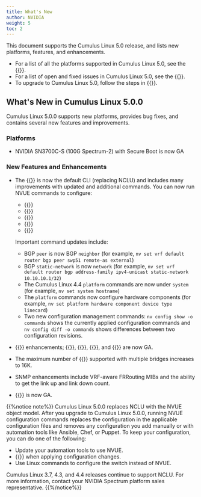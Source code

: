 ```yaml
---
title: What's New
author: NVIDIA
weight: 5
toc: 2
---
```

This document supports the Cumulus Linux 5.0 release, and lists new platforms, features, and enhancements.

- For a list of all the platforms supported in Cumulus Linux 5.0, see the {{<exlink url="www.nvidia.com/en-us/networking/ethernet-switching/hardware-compatibility-list/" text="Hardware Compatibility List (HCL)">}}.
- For a list of open and fixed issues in Cumulus Linux 5.0, see the {{<link title="Cumulus Linux 5.0 Release Notes" text="Cumulus Linux 5.0 Release Notes">}}.
- To upgrade to Cumulus Linux 5.0, follow the steps in {{<link url="Upgrading-Cumulus-Linux">}}.
<!-- vale off -->
## What's New in Cumulus Linux 5.0.0
<!-- vale on -->
Cumulus Linux 5.0.0 supports new platforms, provides bug fixes, and contains several new features and improvements.

### Platforms

- NVIDIA SN3700C-S (100G Spectrum-2) with Secure Boot is now GA
<!-- - NVIDIA SN4700 (400G Spectrum A1)
- NVIDIA SN4410 (100G Spectrum A1)
- NVIDIA SN4600C (100G Spectrum A1)-->

### New Features and Enhancements

- The {{<link url="NVIDIA-User-Experience-NVUE" text="NVUE object model">}} is now the default CLI (replacing NCLU) and includes many improvements with updated and additional commands. You can now run NVUE commands to configure:
     - {{<link url="Protocol-Independent-Multicast-PIM" text="PIM">}}
     - {{<link url="IGMP-and-MLD-Snooping" text="IGMP">}}
     - {{<link url="Virtual-Router-Redundancy-VRR-and-VRRP/#vrrp" text="VRRP">}}
     - {{<link title="Setting the Date and Time" text="The time zone">}}
     - {{<link url="Interface-Configuration-and-Management/#interface-descriptions" text="Interface descriptions (aliases)">}}

  Important command updates include:
     - BGP `peer` is now BGP `neighbor` (for example, `nv set vrf default router bgp peer swp51 remote-as external`)
     - BGP `static-network` is now `network` (for example, `nv set vrf default router bgp address-family ipv4-unicast static-network 10.10.10.1/32`)
     - The Cumulus Linux 4.4 `platform` commands are now under `system` (for example, `nv set system hostname`)
     - The `platform` commands now configure hardware components (for example, `nv set platform hardware component device type linecard`)
     - Two new configuration management commands: `nv config show -o commands` shows the currently applied configuration commands and `nv config diff -o commands` shows differences between two configuration revisions.

- {{<link url="Precision-Time-Protocol-PTP" text="PTP Boundary Clock">}} enhancements; {{<link url="Precision-Time-Protocol-PTP/#mixed-mode" text="mixed mode">}}, {{<link url="Precision-Time-Protocol-PTP/#acceptable-master-table" text="acceptable master table">}}, {{<link url="Precision-Time-Protocol-PTP/#dscp" text="DSCP">}}, and {{<link url="Precision-Time-Protocol-PTP/#ttl-for-a-ptp-message" text="TTL for a PTP message">}} are now GA.
- The maximum number of {{<link url="VLAN-aware-Bridge-Mode/#configure-multiple-vlan-aware-bridges" text="VLAN elements">}} supported with multiple bridges increases to 16K.
- SNMP enhancements include VRF-aware FRRouting MIBs and the ability to get the link up and link down count.
- {{<link url="Optional-BGP-Configuration/#suppress-route-advertisement" text="Suppress route advertisement">}} is now GA.
<!-- - Host Based Networking (HBN) support. Cumulus Linux on the DPU simplifies host networking so that you can manage your network policies end to end, regardless of the server end point type. With HBN, you do not need to configure LACP or MLAG. In addition, ECMP provides high availablity.-->

{{%notice note%}}
Cumulus Linux 5.0.0 replaces NCLU with the NVUE object model. After you upgrade to Cumulus Linux 5.0.0, running NVUE configuration commands replaces the configuration in the applicable configuration files and removes any configuration you add manually or with automation tools like Ansible, Chef, or Puppet. To keep your configuration, you can do one of the following:

- Update your automation tools to use NVUE.
- {{<link url="NVIDIA-User-Experience-NVUE/#configure-nvue-to-ignore-linux-files" text="Configure NVUE to ignore certain underlying Linux files">}} when applying configuration changes.
- Use Linux commands to configure the switch instead of NVUE.

Cumulus Linux 3.7, 4.3, and 4.4 releases continue to support NCLU. For more information, contact your NVIDIA Spectrum platform sales representative.
{{%/notice%}}
